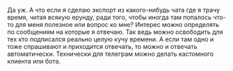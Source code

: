 Да уж. А что если я сделаю экспорт из какого-нибудь чата где я трачу время, читая всякую ерунду, ради того, чтобы иногда там попалось что-то для меня полезное или вопрос ко мне? Интерес можно определять по сообщениям на которые я отвечаю. Так ведь можно освободить для тех кто подписался реально целую кучу времени. А если там одно и тоже спрашивают и приходится отвечать, то можно и отвечать автоматически. Технически для телеграм можно делать кастомного клиента или бота.